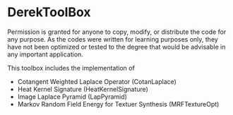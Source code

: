 # DerekToolBox
Permission is granted for anyone to copy, modify, or distribute the code for any purpose. As the codes were written for learning purposes only, they have not been optimized or tested to the degree that would be advisable in any important application. 

This toolbox includes the implementation of 
- Cotangent Weighted Laplace Operator (CotanLaplace)
- Heat Kernel Signature (HeatKernelSignature)
- Image Laplace Pyramid (LapPyramid)
- Markov Random Field Energy for Textuer Synthesis (MRFTextureOpt)

